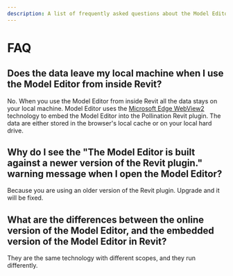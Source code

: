 ```yaml
---
description: A list of frequently asked questions about the Model Editor.
---
```


# FAQ

## Does the data leave my local machine when I use the Model Editor from inside Revit?

No. When you use the Model Editor from inside Revit all the data stays on your local machine. Model Editor uses the [Microsoft Edge WebView2](https://learn.microsoft.com/en-us/microsoft-edge/webview2/) technology to embed the Model Editor into the Pollination Revit plugin. The data are either stored in the browser's local cache or on your local hard drive.



## Why do I see the "The Model Editor is built against a newer version of the Revit plugin." warning message when I open the Model Editor?

Because you are using an older version of the Revit plugin. Upgrade and it will be fixed.

## What are the differences between the online version of the Model Editor, and the embedded version of the Model Editor in Revit?

They are the same technology with different scopes, and they run differently.





